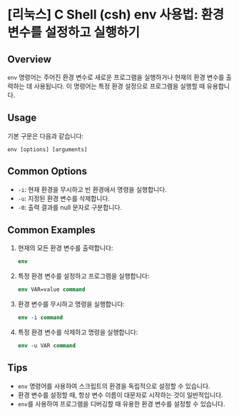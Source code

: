 # [리눅스] C Shell (csh) env 사용법: 환경 변수를 설정하고 실행하기

## Overview
`env` 명령어는 주어진 환경 변수로 새로운 프로그램을 실행하거나 현재의 환경 변수를 출력하는 데 사용됩니다. 이 명령어는 특정 환경 설정으로 프로그램을 실행할 때 유용합니다.

## Usage
기본 구문은 다음과 같습니다:
```
env [options] [arguments]
```

## Common Options
- `-i`: 현재 환경을 무시하고 빈 환경에서 명령을 실행합니다.
- `-u`: 지정된 환경 변수를 삭제합니다.
- `-0`: 출력 결과를 null 문자로 구분합니다.

## Common Examples
1. 현재의 모든 환경 변수를 출력합니다:
   ```csh
   env
   ```

2. 특정 환경 변수를 설정하고 프로그램을 실행합니다:
   ```csh
   env VAR=value command
   ```

3. 환경 변수를 무시하고 명령을 실행합니다:
   ```csh
   env -i command
   ```

4. 특정 환경 변수를 삭제하고 명령을 실행합니다:
   ```csh
   env -u VAR command
   ```

## Tips
- `env` 명령어를 사용하여 스크립트의 환경을 독립적으로 설정할 수 있습니다.
- 환경 변수를 설정할 때, 항상 변수 이름이 대문자로 시작하는 것이 일반적입니다.
- `env`를 사용하여 프로그램을 디버깅할 때 유용한 환경 변수를 설정할 수 있습니다.